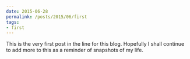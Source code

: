 ```yaml
---
date: 2015-06-28
permalink: /posts/2015/06/first
tags:
- first
---
```

This is the very first post in the line for this blog.
Hopefully I shall continue to add more to this as a reminder of snapshots of my life.
